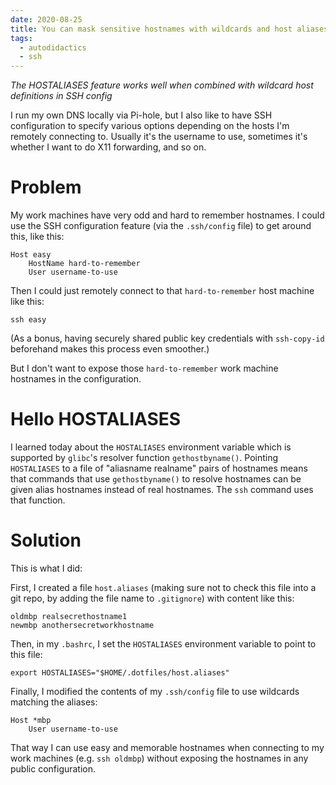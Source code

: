 ```yaml
---
date: 2020-08-25
title: You can mask sensitive hostnames with wildcards and host aliases
tags:
  - autodidactics
  - ssh
---
```


_The HOSTALIASES feature works well when combined with wildcard host definitions in SSH config_

I run my own DNS locally via Pi-hole, but I also like to have SSH configuration to specify various options depending on the hosts I'm remotely connecting to. Usually it's the username to use, sometimes it's whether I want to do X11 forwarding, and so on.

# Problem

My work machines have very odd and hard to remember hostnames. I could use the SSH configuration feature (via the `.ssh/config` file) to get around this, like this:

```
Host easy
    HostName hard-to-remember
    User username-to-use
```

Then I could just remotely connect to that `hard-to-remember` host machine like this:

```
ssh easy
```

(As a bonus, having securely shared public key credentials with `ssh-copy-id` beforehand makes this process even smoother.)

But I don't want to expose those `hard-to-remember` work machine hostnames in the configuration.

# Hello HOSTALIASES

I learned today about the `HOSTALIASES` environment variable which is supported by `glibc`'s resolver function `gethostbyname()`. Pointing `HOSTALIASES` to a file of "aliasname realname" pairs of hostnames means that commands that use `gethostbyname()` to resolve hostnames can be given alias hostnames instead of real hostnames. The `ssh` command uses that function.

# Solution

This is what I did:

First, I created a file `host.aliases` (making sure not to check this file into a git repo, by adding the file name to `.gitignore`) with content like this:

```
oldmbp realsecrethostname1
newmbp anothersecretworkhostname
```

Then, in my `.bashrc`, I set the `HOSTALIASES` environment variable to point to this file:

```
export HOSTALIASES="$HOME/.dotfiles/host.aliases"
```

Finally, I modified the contents of my `.ssh/config` file to use wildcards matching the aliases:

```
Host *mbp
    User username-to-use
```

That way I can use easy and memorable hostnames when connecting to my work machines (e.g. `ssh oldmbp`) without exposing the hostnames in any public configuration.
